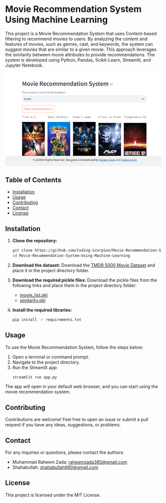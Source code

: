 # Movie Recommendation System Using Machine Learning

This project is a Movie Recommendation System that uses Content-based filtering to recommend movies to users. By analyzing the content and features of movies, such as genres, cast, and keywords, the system can suggest movies that are similar to a given movie. This approach leverages the similarity between movie attributes to provide recommendations. The system is developed using Python, Pandas, Scikit-Learn, Streamlit, and Jupyter Notebook.

![Movie recommendation system](./Dashboard.PNG)

## Table of Contents

- [Installation](#installation)
- [Usage](#usage)
- [Contributing](#contributing)
- [Contact](#contact)
- [License](#license)

## Installation

1. **Clone the repository:**
    ```bash
    git clone https://github.com/Coding-Scorpion/Movie-Recommendation-System-Using-Machine-Learning.git
    cd Movie-Recommendation-System-Using-Machine-Learning
    ```

2. **Download the dataset:**
   Download the [TMDB 5000 Movie Dataset](https://www.kaggle.com/tmdb/tmdb-movie-metadata) and place it in the project directory folder.

3. **Download the required pickle files:**
   Download the pickle files from the following links and place them in the project directory folder:
    - [movie_list.pkl](https://drive.google.com/file/d/1IjNFDEGsFES7M_WgX2UHhYJJTDR7l1DK/view?usp=drive_link)
    - [similarity.pkl](https://drive.google.com/file/d/12ZYX27bNVloUkzszRDg8bCVM7gTiYDdn/view?usp=drive_link)

4. **Install the required libraries:**
    ```bash
    pip install -r requirements.txt
    ```

## Usage

To use the Movie Recommendation System, follow the steps below:

1. Open a terminal or command prompt.
2. Navigate to the project directory.
3. Run the Streamlit app:
    ```bash
    streamlit run app.py
    ```

The app will open in your default web browser, and you can start using the movie recommendation system.

## Contributing

Contributions are welcome! Feel free to open an issue or submit a pull request if you have any ideas, suggestions, or problems.

## Contact

For any inquiries or questions, please contact the authors:
- Muhammad Raheem Zada: raheemzada385@gmail.com
- Shahabullah: shahabullah990@gmail.com

## License

This project is licensed under the MIT License.
